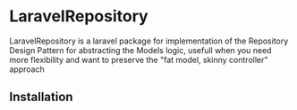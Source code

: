 # **LaravelRepository**
LaravelRepository is a laravel package for implementation of the Repository Design Pattern for abstracting the Models logic, usefull when you need more flexibility
and want to preserve the "fat model, skinny controller" approach

## **Installation**
